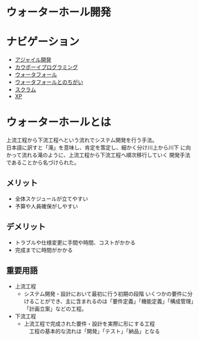 # ウォーターホール開発
# ナビゲーション
- [アジャイル開発](./azya.md)
- [カウボーイプログラミング](./kau.md)
- [ウォータフォール](./waterfall.md)
- [ウォータフォールとのちがい](./waterfall_2.md)
- [スクラム](./sceam)
- [XP](./)

# ウォーターホールとは
上流工程から下流工程へという流れでシステム開発を行う手法。  
日本語に訳すと「滝」を意味し、肯定を策定し、細かく分け川上から川下
に向かって流れる滝のように、上流工程から下流工程へ順次移行していく
開発手法であることから名づけられた。
## メリット
- 全体スケジュールが立てやすい
- 予算や人員確保がしやすい
## デメリット
- トラブルや仕様変更に手間や時間、コストがかかる
- 完成までに時間がかかる
## 重要用語
- 上流工程
    -  システム開発・設計において最初に行う初期の段階
       いくつかの要件に分けることができ、主に含まれるのは「要件定義」「機能定義」「構成管理」「計画立案」などの工程。
- 下流工程
    - 上流工程で完成された要件・設計を実際に形にする工程  
    　工程の基本的な流れは「開発」「テスト」「納品」となる
